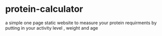 # protein-calculator
a simple one page static website to measure your protein requirments by putting in your activity level , weight and age

